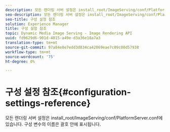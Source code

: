 ```yaml
---
description: 모든 렌더링 서버 설정은 install_root/ImageServing/conf/PlatformServer.conf에 있습니다. 구성 변수의 이름은 괄호 안에 표시됩니다.
seo-description: 모든 렌더링 서버 설정은 install_root/ImageServing/conf/PlatformServer.conf에 있습니다. 구성 변수의 이름은 괄호 안에 표시됩니다.
seo-title: 구성 설정 참조
solution: Experience Manager
title: 구성 설정 참조
topic: Dynamic Media Image Serving - Image Rendering API
uuid: fd9629d6-901d-4015-a49e-d3a36e18a7a3
translation-type: tm+mt
source-git-commit: 97a84e8e7edd3d834ca42069eae7c09c00d57938
workflow-type: tm+mt
source-wordcount: '75'
ht-degree: 0%

---
```



# 구성 설정 참조{#configuration-settings-reference}

모든 렌더링 서버 설정은 install_root/ImageServing/conf/PlatformServer.conf에 있습니다. 구성 변수의 이름은 괄호 안에 표시됩니다.

